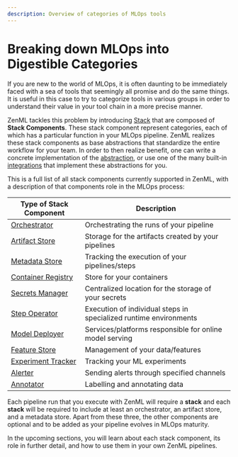 ```yaml
---
description: Overview of categories of MLOps tools
---
```


# Breaking down MLOps into Digestible Categories

If you are new to the world of MLOps, it is often daunting to be immediately faced 
with a sea of tools that seemingly all promise and do the same things. It is useful 
in this case to try to categorize tools in various groups in order to understand 
their value in your tool chain in a more precise manner.

ZenML tackles this problem by introducing [Stack](../developer-guide/stacks-profiles-repositories/stack.md) 
that are composed of **Stack Components**. These stack component represent categories, each of which 
has a particular function in your MLOps pipeline. ZenML realizes these stack components as base abstractions 
that standardize the entire workflow for your team. In order to then realize benefit, one can write a 
concrete implementation of the [abstraction](../developer-guide/advanced-usage/custom-flavors.md), or 
use one of the many built-in [integrations](./integrations.md) that implement these abstractions for you.

This is a full list of all stack components currently supported in ZenML, with a description 
of that components role in the MLOps process:

| **Type of Stack Component**                 | **Description**                                                   |
|---------------------------------------------|-------------------------------------------------------------------|
| [Orchestrator](./orchestrators/orchestrators.md)             | Orchestrating the runs of your pipeline                           |
| [Artifact Store](./artifact-stores/artifact-stores.md)         | Storage for the artifacts created by your pipelines               |
| [Metadata Store](./metadata-stores/metadata-stores.md)         | Tracking the execution of your pipelines/steps                    |
| [Container Registry](./container-registries/container-registries.md) | Store for your containers                                         |
| [Secrets Manager](./secrets-managers/secrets-managers.md)       | Centralized location for the storage of your secrets              |
| [Step Operator](./step-operators/step-operators.md)           | Execution of individual steps in specialized runtime environments |
| [Model Deployer](./model-deployers/model-deployers.md)         | Services/platforms responsible for online model serving           |
| [Feature Store](./feature-stores/feature-stores.md)           | Management of your data/features                                  |
| [Experiment Tracker](./experiment-trackers/experiment-trackers.md) | Tracking your ML experiments                                      |
| [Alerter](./alerters/alerters.md)                       | Sending alerts through specified channels                         |
| [Annotator](./annotators/annotators.md)                       | Labelling and annotating data                         |

Each pipeline run that you execute with ZenML will require a **stack** and each **stack** will be required to include at least an orchestrator, an artifact store, and a metadata store. Apart from these three, the other components are optional and to be added as your pipeline evolves in 
MLOps maturity.

In the upcoming sections, you will learn about each stack component, its role in further detail, and how to use them in 
your own ZenML pipelines.
